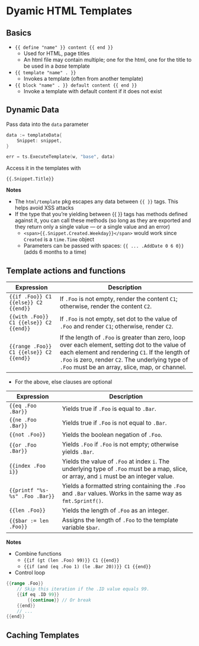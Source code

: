 # Dyamic HTML Templates

## Basics

- `{{ define "name" }} content {{ end }}`
  - Used for HTML, page titles
  - An html file may contain multiple; one for the html, one for the title to be used in a _base_ template
- `{{ template "name" . }}`
  - Invokes a template (often from another template)
- `{{ block "name" . }} default content {{ end }}`
  - Invoke a template with default content if it does not exist

## Dynamic Data

Pass data into the `data` parameter

```go
data := templateData{
    Snippet: snippet,
}

err = ts.ExecuteTemplate(w, "base", data)
```

Access it in the templates with

```
{{.Snippet.Title}}
```

**Notes**

- The `html/template` pkg escapes any data between `{{ }}` tags. This helps avoid XSS attacks
- If the type that you’re yielding between {{ }} tags has methods defined against it, you can call these methods (so long as they are exported and they return only a single value — or a single value and an error)
  - `<span>{{.Snippet.Created.Weekday}}</span>` would work since `Created` is a `time.Time` object
  - Parameters can be passed with spaces: `{{ ... .AddDate 0 6 0}}` (adds 6 months to a time)

## Template actions and functions

| Expression                              | Description                                                                                                                                                                                                                                              |
| --------------------------------------- | -------------------------------------------------------------------------------------------------------------------------------------------------------------------------------------------------------------------------------------------------------- |
| `{{if .Foo}} C1 {{else}} C2 {{end}}`    | If `.Foo` is not empty, render the content `C1`; otherwise, render the content `C2`.                                                                                                                                                                     |
| `{{with .Foo}} C1 {{else}} C2 {{end}}`  | If `.Foo` is not empty, set dot to the value of `.Foo` and render `C1`; otherwise, render `C2`.                                                                                                                                                          |
| `{{range .Foo}} C1 {{else}} C2 {{end}}` | If the length of `.Foo` is greater than zero, loop over each element, setting dot to the value of each element and rendering `C1`. If the length of `.Foo` is zero, render `C2`. The underlying type of `.Foo` must be an array, slice, map, or channel. |

- For the above, else clauses are optional

| Expression                     | Description                                                                                                                              |
| ------------------------------ | ---------------------------------------------------------------------------------------------------------------------------------------- |
| `{{eq .Foo .Bar}}`             | Yields true if `.Foo` is equal to `.Bar`.                                                                                                |
| `{{ne .Foo .Bar}}`             | Yields true if `.Foo` is not equal to `.Bar`.                                                                                            |
| `{{not .Foo}}`                 | Yields the boolean negation of `.Foo`.                                                                                                   |
| `{{or .Foo .Bar}}`             | Yields `.Foo` if `.Foo` is not empty; otherwise yields `.Bar`.                                                                           |
| `{{index .Foo i}}`             | Yields the value of `.Foo` at index `i`. The underlying type of `.Foo` must be a map, slice, or array, and `i` must be an integer value. |
| `{{printf "%s-%s" .Foo .Bar}}` | Yields a formatted string containing the `.Foo` and `.Bar` values. Works in the same way as `fmt.Sprintf()`.                             |
| `{{len .Foo}}`                 | Yields the length of `.Foo` as an integer.                                                                                               |
| `{{$bar := len .Foo}}`         | Assigns the length of `.Foo` to the template variable `$bar`.                                                                            |

**Notes**

- Combine functions
  - `{{if (gt (len .Foo) 99)}} C1 {{end}}`
  - `{{if (and (eq .Foo 1) (le .Bar 20))}} C1 {{end}}`
- Control loop

```go
{{range .Foo}}
    // Skip this iteration if the .ID value equals 99.
    {{if eq .ID 99}}
        {{continue}} // Or break
    {{end}}
    // ...
{{end}}
```

## Caching Templates
